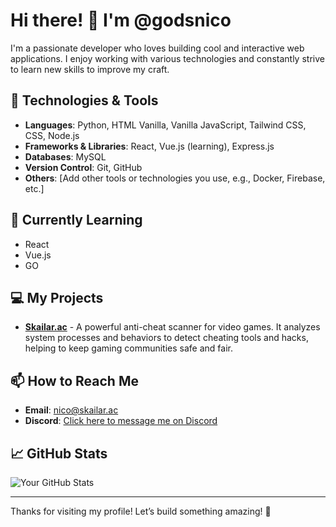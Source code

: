 # Hi there! 👋 I'm @godsnico

I'm a passionate developer who loves building cool and interactive web applications. I enjoy working with various technologies and constantly strive to learn new skills to improve my craft.

## 🚀 Technologies & Tools

- **Languages**: Python, HTML Vanilla, Vanilla JavaScript, Tailwind CSS, CSS, Node.js
- **Frameworks & Libraries**: React, Vue.js (learning), Express.js
- **Databases**: MySQL
- **Version Control**: Git, GitHub
- **Others**: [Add other tools or technologies you use, e.g., Docker, Firebase, etc.]

## 🌱 Currently Learning

- React
- Vue.js
- GO

## 💻 My Projects

- **[Skailar.ac](https://skailar.ac)** - A powerful anti-cheat scanner for video games. It analyzes system processes and behaviors to detect cheating tools and hacks, helping to keep gaming communities safe and fair.

## 📫 How to Reach Me

- **Email**: [nico@skailar.ac](mailto:nico@skailar.ac)
- **Discord**: [Click here to message me on Discord](https://discord.com/users/1190130665413431356)

## 📈 GitHub Stats

![Your GitHub Stats](https://github-readme-stats.vercel.app/api?username=godsnico&show_icons=true&hide_title=true)

---

Thanks for visiting my profile! Let’s build something amazing! 🚀
